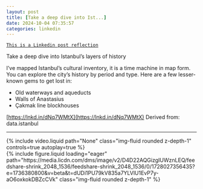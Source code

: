 ```yaml
---
layout: post
title: [Take a deep dive into Ist...]
date: 2024-10-04 07:35:57
categories: linkedin
---
```


[`This is a Linkedin post reflection`](https://www.linkedin.com/feed/update/urn:li:activity:7247872058146050048)

Take a deep dive into Istanbul’s layers of history

I’ve mapped Istanbul’s cultural inventory, it is a time machine in map form. You can explore the city’s history by period and type. Here are a few lesser-known gems to get lost in:

- Old waterways and aqueducts
- Walls of Anastasius
- Çakmak line blockhouses

[https://lnkd.in/dNq7WMtX](https://lnkd.in/dNq7WMtX)
Derived from: data.istanbul

<hr>
<div class="row mt-3">
<div class="col-sm mt-3 mt-md-0">{% include video.liquid path="None" class="img-fluid rounded z-depth-1" controls=true autoplay=true %}</div>

<div class="col-sm mt-3 mt-md-0">{% include figure.liquid loading="eager" path="https://media.licdn.com/dms/image/v2/D4D22AQGizgIUWznLEQ/feedshare-shrink_2048_1536/feedshare-shrink_2048_1536/0/1728027356435?e=1736380800&v=beta&t=dUDi1PU79kV835a7YLVlU1EvP7y-aO6oxkokDBZcCVk" class="img-fluid rounded z-depth-1" %}</div>

</div>
